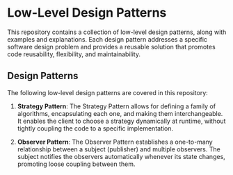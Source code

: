 # Low-Level Design Patterns

This repository contains a collection of low-level design patterns, along with examples and explanations. Each design pattern addresses a specific software design problem and provides a reusable solution that promotes code reusability, flexibility, and maintainability.

## Design Patterns

The following low-level design patterns are covered in this repository:

1. **Strategy Pattern**: The Strategy Pattern allows for defining a family of algorithms, encapsulating each one, and making them interchangeable. It enables the client to choose a strategy dynamically at runtime, without tightly coupling the code to a specific implementation.

2. **Observer Pattern**: The Observer Pattern establishes a one-to-many relationship between a subject (publisher) and multiple observers. The subject notifies the observers automatically whenever its state changes, promoting loose coupling between them.